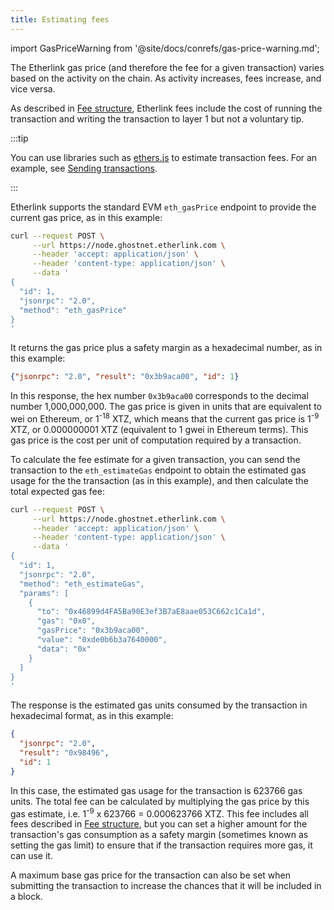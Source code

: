 ```yaml
---
title: Estimating fees
---
```


import GasPriceWarning from '@site/docs/conrefs/gas-price-warning.md';

The Etherlink gas price (and therefore the fee for a given transaction) varies based on the activity on the chain.
As activity increases, fees increase, and vice versa.

As described in [Fee structure](/network/fees), Etherlink fees include the cost of running the transaction and writing the transaction to layer 1 but not a voluntary tip.

:::tip

You can use libraries such as [ethers.js](https://docs.ethers.org/v6/) to estimate transaction fees.
For an example, see [Sending transactions](/building-on-etherlink/transactions).

:::

Etherlink supports the standard EVM `eth_gasPrice` endpoint to provide the current gas price, as in this example:

```bash
curl --request POST \
     --url https://node.ghostnet.etherlink.com \
     --header 'accept: application/json' \
     --header 'content-type: application/json' \
     --data '
{
  "id": 1,
  "jsonrpc": "2.0",
  "method": "eth_gasPrice"
}
'
```

It returns the gas price plus a safety margin as a hexadecimal number, as in this example:

```json
{"jsonrpc": "2.0", "result": "0x3b9aca00", "id": 1}
```

In this response, the hex number `0x3b9aca00` corresponds to the decimal number 1,000,000,000.
The gas price is given in units that are equivalent to wei on Ethereum, or 1<sup>-18</sup> XTZ, which means that the current gas price is 1<sup>-9</sup> XTZ, or 0.000000001 XTZ (equivalent to 1 gwei in Ethereum terms).
This gas price is the cost per unit of computation required by a transaction.

<GasPriceWarning />

To calculate the fee estimate for a given transaction, you can send the transaction to the `eth_estimateGas` endpoint to obtain the estimated gas usage for the the transaction (as in this example), and then calculate the total expected gas fee:

```bash
curl --request POST \
     --url https://node.ghostnet.etherlink.com \
     --header 'accept: application/json' \
     --header 'content-type: application/json' \
     --data '
{
  "id": 1,
  "jsonrpc": "2.0",
  "method": "eth_estimateGas",
  "params": [
    {
      "to": "0x46899d4FA5Ba90E3ef3B7aE8aae053C662c1Ca1d",
      "gas": "0x0",
      "gasPrice": "0x3b9aca00",
      "value": "0xde0b6b3a7640000",
      "data": "0x"
    }
  ]
}
'
```

The response is the estimated gas units consumed by the transaction in hexadecimal format, as in this example:

```json
{
  "jsonrpc": "2.0",
  "result": "0x98496",
  "id": 1
}
```

In this case, the estimated gas usage for the transaction is 623766 gas units. The total fee can be calculated by multiplying the gas price by this gas estimate, i.e. 1<sup>-9</sup> x 623766 = 0.000623766 XTZ.
This fee includes all fees described in [Fee structure](/network/fees), but you can set a higher amount for the transaction's gas consumption as a safety margin (sometimes known as setting the gas limit) to ensure that if the transaction requires more gas, it can use it. 

A maximum base gas price for the transaction can also be set when submitting the transaction to increase the chances that it will be included in a block. 
